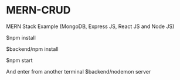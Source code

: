 # MERN-CRUD
MERN Stack Example (MongoDB, Express JS, React JS and Node JS)

$npm install

$backend/npm install

$npm start

And enter from another terminal
$backend/nodemon server
